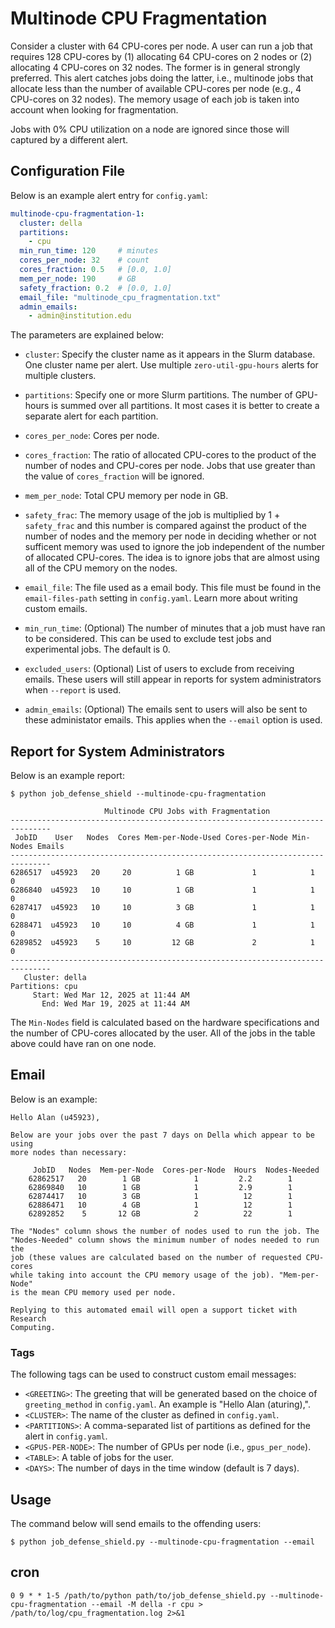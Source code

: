 # Multinode CPU Fragmentation

Consider a cluster with 64 CPU-cores per node. A user can run a job
that requires 128 CPU-cores by (1) allocating 64 CPU-cores on 2 nodes
or (2) allocating 4 CPU-cores on 32 nodes. The former is in general
strongly preferred. This alert catches jobs doing the latter,
i.e., multinode jobs that allocate less than the
number of available CPU-cores per node (e.g., 4 CPU-cores on 32 nodes).
The memory usage of each job is taken into account when looking
for fragmentation.

Jobs with 0% CPU utilization on a node are ignored since those will captured
by a different alert.

## Configuration File

Below is an example alert entry for `config.yaml`:

```yaml
multinode-cpu-fragmentation-1:
  cluster: della
  partitions:
    - cpu
  min_run_time: 120     # minutes
  cores_per_node: 32    # count
  cores_fraction: 0.5   # [0.0, 1.0]
  mem_per_node: 190     # GB
  safety_fraction: 0.2  # [0.0, 1.0]
  email_file: "multinode_cpu_fragmentation.txt"
  admin_emails:
    - admin@institution.edu
```

The parameters are explained below:

- `cluster`: Specify the cluster name as it appears in the Slurm database. One cluster name
per alert. Use multiple `zero-util-gpu-hours` alerts for multiple clusters.

- `partitions`: Specify one or more Slurm partitions. The number of GPU-hours is summed over all partitions. It most cases it is better to create a separate alert for each partition.

- `cores_per_node`: Cores per node.

- `cores_fraction`: The ratio of allocated CPU-cores to the product of the number of nodes and CPU-cores per node. Jobs that use greater than the value of `cores_fraction` will be ignored.

- `mem_per_node`: Total CPU memory per node in GB.

- `safety_frac`: The memory usage of the job is multiplied by 1 + `safety_frac` and this number is compared against the product of the number of nodes and the memory per node in deciding whether or not sufficent memory was used to ignore the job independent of the number of allocated CPU-cores. The idea is to ignore jobs that are almost using all of the CPU memory on the nodes.

- `email_file`: The file used as a email body. This file must be found in the `email-files-path` setting in `config.yaml`. Learn more about writing custom emails.

- `min_run_time`: (Optional) The number of minutes that a job must have ran to be considered. This can be used to exclude test jobs and experimental jobs. The default is 0.

- `excluded_users`: (Optional) List of users to exclude from receiving emails. These users will still appear
in reports for system administrators when `--report` is used.

- `admin_emails`: (Optional) The emails sent to users will also be sent to these administator emails. This applies
when the `--email` option is used.

## Report for System Administrators

Below is an example report:

```
$ python job_defense_shield --multinode-cpu-fragmentation

                     Multinode CPU Jobs with Fragmentation                         
-------------------------------------------------------------------------------
 JobID    User   Nodes  Cores Mem-per-Node-Used Cores-per-Node Min-Nodes Emails
-------------------------------------------------------------------------------
6286517  u45923   20     20          1 GB             1            1        0   
6286840  u45923   10     10          1 GB             1            1        0   
6287417  u45923   10     10          3 GB             1            1        0   
6288471  u45923   10     10          4 GB             1            1        0   
6289852  u45923    5     10         12 GB             2            1        0   
-------------------------------------------------------------------------------
   Cluster: della
Partitions: cpu
     Start: Wed Mar 12, 2025 at 11:44 AM
       End: Wed Mar 19, 2025 at 11:44 AM
```

The `Min-Nodes` field is calculated based on the hardware specifications and the number of CPU-cores allocated by the user. All of the jobs in the table above could have ran on one node.

## Email

Below is an example:

```
Hello Alan (u45923),

Below are your jobs over the past 7 days on Della which appear to be using
more nodes than necessary:

     JobID   Nodes  Mem-per-Node  Cores-per-Node  Hours  Nodes-Needed
    62862517   20        1 GB            1         2.2        1      
    62869840   10        1 GB            1         2.9        1      
    62874417   10        3 GB            1          12        1      
    62886471   10        4 GB            1          12        1      
    62892852    5       12 GB            2          22        1      

The "Nodes" column shows the number of nodes used to run the job. The
"Nodes-Needed" column shows the minimum number of nodes needed to run the
job (these values are calculated based on the number of requested CPU-cores
while taking into account the CPU memory usage of the job). "Mem-per-Node"
is the mean CPU memory used per node.

Replying to this automated email will open a support ticket with Research
Computing.
```
### Tags

The following tags can be used to construct custom email messages:

- `<GREETING>`: The greeting that will be generated based on the choice of `greeting_method` in `config.yaml`. An example is "Hello Alan (aturing),".
- `<CLUSTER>`: The name of the cluster as defined in `config.yaml`.
- `<PARTITIONS>`: A comma-separated list of partitions as defined for the alert in `config.yaml`.
- `<GPUS-PER-NODE>`: The number of GPUs per node (i.e., `gpus_per_node`).
- `<TABLE>`: A table of jobs for the user.
- `<DAYS>`: The number of days in the time window (default is 7 days).

## Usage

The command below will send emails to the offending users:

```
$ python job_defense_shield.py --multinode-cpu-fragmentation --email
```

## cron

```
0 9 * * 1-5 /path/to/python path/to/job_defense_shield.py --multinode-cpu-fragmentation --email -M della -r cpu > /path/to/log/cpu_fragmentation.log 2>&1
```
